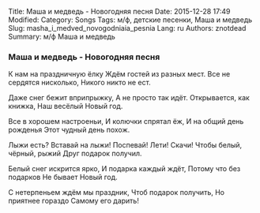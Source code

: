 Title: Маша и медведь - Новогодняя песня
Date: 2015-12-28 17:49
Modified: 
Category: Songs
Tags: м/ф,  детские песенки,  Маша и медведь
Slug: masha_i_medved_novogodniaia_pesnia
Lang: ru
Authors: znotdead
Summary: м/ф Маша и медведь

### Маша и медведь - Новогодняя песня

К нам на праздничную ёлку
Ждём гостей из разных мест.
Все не сердятся нисколько,
Никого никто не ест.

Даже снег бежит вприпрыжку,
А не просто так идёт.
Открывается, как книжка,
Наш весёлый Новый год.

Все в хорошем настроеньи,
И колючки спрятал ёж,
И на общий день рожденья
Этот чудный день похож.

Лыжи есть? Вставай на лыжи!
Поспевай! Лети! Скачи!
Чтобы белый, чёрный, рыжий
Друг подарок получил.

Белый снег искрится ярко,
И подарка каждый ждёт,
Потому что без подарков
Не бывает Новый год.

С нетерпеньем ждём мы праздник,
Чтоб подарок получить,
Но приятнее гораздо
Самому его дарить!
